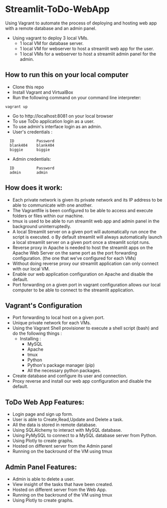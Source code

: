 # Streamlit-ToDo-WebApp
Using Vagrant to automate the process of deploying and hosting web app with a remote database and an admin panel.
- Using vagrant to deploy 3 local VMs.
  - 1 local VM for database server. 
  - 1 local VM for webserver to host a streamlit web app for the user. 
  - 1 local VMs for a webserver to host a streamlit admin panel for the admin.

## How to run this on your local computer
- Clone this repo
- Install Vagrant and VirtualBox
- Run the following command on your command line interpreter:
```
vagrant up
```
- Go to http://localhost:8081 on your local browser
- To use ToDo application login as a user.
- To use admin's interface login as an admin.
- User's credentials :
```
  ID          Password
  blank404    blank404
  biggie      biggie
```
- Admin credentials:
```
  ID          Password
  admin       admin
```
## How does it work:
-	Each private network is given its private network and its IP address to be able to communicate with one another.
-	The Vagrantfile is been configured to be able to access and execute folders or files within our machine.
-	tmux is used to be able to run streamlit web app and admin panel in the background uninterruptedly.
-	A local Streamlit server on a given port will automatically run once the script is executed.
o	By default streamlit will always automatically launch a local streamlit server on a given port once a streamlit script runs.
-	Reverse proxy in Apache is needed to host the streamlit apps on the Apache Web Server on the same port as the port forwarding configuration. (the one that we’ve configured for each VMs)
-	Without doing reverse proxy our streamlit application can only connect with our local VM.
-	Enable our web application configuration on Apache and disable the default.
-	Port forwarding on a given port in vagrant configuration allows our local computer to be able to connect to the streamlit application.

## Vagrant's Configuration
- Port forwarding to local host on a given port.
- Unique private network for each VMs.
- Using the Vagrant Shell provisioner to execute a shell script (bash) and do the following things :
  - Installing :
    - MySQL
    - Apache
    - tmux
    - Python
    - Python's package manager (pip)
    - All the necessary python packages.
 - Create database and configure its user and connection.
 - Proxy reverse and install our web app configuration and disable the default.

## ToDo Web App Features:
- Login page and sign up form.
- User is able to Create,Read,Update and Delete a task.
- All the data is stored in remote database.
- Using SQLAlchemy to interact with MySQL database.
- Using PyMySQL to connect to a MySQL database server from Python.
- Using Plotly to create graphs.
- Hosted on different server from the Admin panel
- Running on the backround of the VM using tmux

## Admin Panel Features:
- Admin is able to delete a user.
- View insight of the tasks that have been created.
- Hosted on different server from the Web App.
- Running on the backround of the VM using tmux
- Using Plotly to create graphs.
